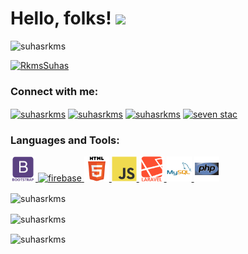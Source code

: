 <h1 align="left">Hello, folks! <img src="https://raw.githubusercontent.com/MartinHeinz/MartinHeinz/master/wave.gif" width="30px"></h1>
<!-- <h3 align="center">A passionate frontend developer from India</h3> -->

<p align="left"> <img src="https://komarev.com/ghpvc/?username=suhasrkms&label=Profile%20views&color=0e75b6&style=flat" alt="suhasrkms" /> </p>

<!-- <p align="left"> <a href="https://github.com/ryo-ma/github-profile-trophy"><img src="https://github-profile-trophy.vercel.app/?username=suhasrkms" alt="suhasrkms" /></a> </p> -->

<p align="left"> <a href="https://twitter.com/RkmsSuhas" target="blank"><img src="https://img.shields.io/twitter/follow/RkmsSuhas?logo=twitter&style=for-the-badge" alt="RkmsSuhas" /></a> </p>

<h3 align="left">Connect with me:</h3>
<p align="left">
<!-- <a href="https://codepen.io/suhasrkms" target="blank"><img align="center" src="https://raw.githubusercontent.com/rahuldkjain/github-profile-readme-generator/master/src/images/icons/Social/codepen.svg" alt="suhasrkms" height="30" width="40" /></a> -->
<a href="https://twitter.com/RkmsSuhas" target="blank"><img align="center" src="https://raw.githubusercontent.com/rahuldkjain/github-profile-readme-generator/master/src/images/icons/Social/twitter.svg" alt="suhasrkms" height="30" width="40" /></a>
<a href="https://stackoverflow.com/users/14259868/suhas-rkms" target="blank"><img align="center" src="https://raw.githubusercontent.com/rahuldkjain/github-profile-readme-generator/master/src/images/icons/Social/stack-overflow.svg" alt="suhasrkms" height="30" width="40" /></a>
<a href="https://instagram.com/suhas_rkms" target="blank"><img align="center" src="https://raw.githubusercontent.com/rahuldkjain/github-profile-readme-generator/master/src/images/icons/Social/instagram.svg" alt="suhasrkms" height="30" width="40" /></a>
<a href="https://www.youtube.com/channel/UCPj8ztcYe1D6SSuXPDpupeA" target="blank"><img align="center" src="https://raw.githubusercontent.com/rahuldkjain/github-profile-readme-generator/master/src/images/icons/Social/youtube.svg" alt="seven stac" height="30" width="40" /></a>
</p>

<h3 align="left">Languages and Tools:</h3>
<p align="left"> <a href="https://getbootstrap.com" target="_blank"> <img src="https://raw.githubusercontent.com/devicons/devicon/master/icons/bootstrap/bootstrap-plain-wordmark.svg" alt="bootstrap" width="40" height="40"/> </a> <a href="https://firebase.google.com/" target="_blank"> <img src="https://www.vectorlogo.zone/logos/firebase/firebase-icon.svg" alt="firebase" width="40" height="40"/> </a> <a href="https://www.w3.org/html/" target="_blank"> <img src="https://raw.githubusercontent.com/devicons/devicon/master/icons/html5/html5-original-wordmark.svg" alt="html5" width="40" height="40"/> </a> <a href="https://developer.mozilla.org/en-US/docs/Web/JavaScript" target="_blank"> <img src="https://raw.githubusercontent.com/devicons/devicon/master/icons/javascript/javascript-original.svg" alt="javascript" width="40" height="40"/> </a> <a href="https://laravel.com/" target="_blank"> <img src="https://raw.githubusercontent.com/devicons/devicon/master/icons/laravel/laravel-plain-wordmark.svg" alt="laravel" width="40" height="40"/> </a> <a href="https://www.mysql.com/" target="_blank"> <img src="https://raw.githubusercontent.com/devicons/devicon/master/icons/mysql/mysql-original-wordmark.svg" alt="mysql" width="40" height="40"/> </a> <a href="https://www.php.net" target="_blank"> <img src="https://raw.githubusercontent.com/devicons/devicon/master/icons/php/php-original.svg" alt="php" width="40" height="40"/> </a> </p>

<p><img align="center" src="https://github-readme-stats.vercel.app/api/top-langs?username=suhasrkms&show_icons=true&locale=en&layout=compact" alt="suhasrkms" /></p>

<p><img align="center" src="https://github-readme-stats.vercel.app/api?username=suhasrkms&show_icons=true&locale=en&layout=compact" alt="suhasrkms" /></p>

<p><img align="center" src="https://github-readme-streak-stats.herokuapp.com/?user=suhasrkms&" alt="suhasrkms" /></p>
